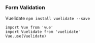 ### Form Validation
Vuelidate
`npm install vuelidate --save`
```
import Vue from 'vue'
import Vuelidate from 'vuelidate'
Vue.use(Vuelidate)
```
